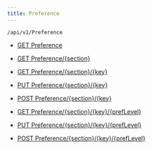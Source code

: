 ```yaml
---
title: Preference
---
```


```http
/api/v1/Preference
```

* [GET Preference](v1Preference_GetSections.md)

* [GET Preference/{section}](v1Preference_GetKeysInSection.md)

* [GET Preference/{section}/{key}](v1Preference_GetPrefValue.md)

* [PUT Preference/{section}/{key}](v1Preference_SetPrefValue.md)

* [POST Preference/{section}/{key}](v1Preference_SetPrefValue_POST.md)

* [GET Preference/{section}/{key}/{prefLevel}](v1Preference_GetPrefValueAtLevel.md)

* [PUT Preference/{section}/{key}/{prefLevel}](v1Preference_SetPrefValueAtLevel.md)

* [POST Preference/{section}/{key}/{prefLevel}](v1Preference_SetPrefValueAtLevel_POST.md)
